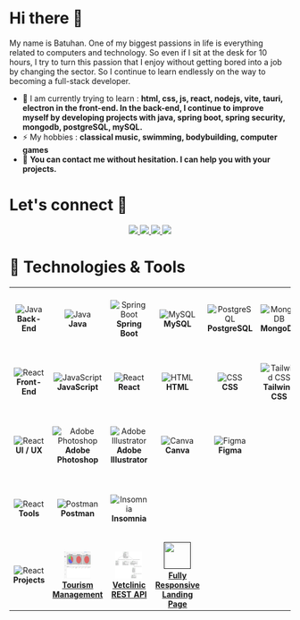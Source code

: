# Hi there 👋

My name is Batuhan. One of my biggest passions in life is everything related to computers and technology. So even if I sit at the desk for 10 hours, I try to turn this passion that I enjoy without getting bored into a job by changing the sector. So I continue to learn endlessly on the way to becoming a full-stack developer.

- 🌱 I am currently trying to learn : **html, css, js, react, nodejs, vite, tauri, electron in the front-end. In the back-end, I continue to improve myself by developing projects with java, spring boot, spring security, mongodb, postgreSQL, mySQL.**
- ⚡ My hobbies : **classical music, swimming, bodybuilding, computer games**
- 👋 **You can contact me without hesitation. I can help you with your projects.**

# Let's connect 🤝
<p align="center">
  <a href="https://github.com/Bpolat0">
    <img src="https://skillicons.dev/icons?i=github" height="75" />

  <a href="mailto:mehmetbatuhanpolat0@gmail.com">
      <img src="https://skillicons.dev/icons?i=gmail" height="75" />

  <a href="https://discord.com/users/m.batuhanpolat">
    <img src="https://skillicons.dev/icons?i=discord" height="75" />
    
  <a href="https://www.linkedin.com/in/mehmetbatuhanpolat/">
    <img src="https://skillicons.dev/icons?i=linkedin" height="75" />
  </a>
</p>

# 🔧 Technologies & Tools

<table>
  <tr>
    <td align="center" height="108" width="108">
      <img
        src="https://static.vecteezy.com/system/resources/previews/020/121/474/original/backend-icon-design-free-vector.jpg"
        width="48"
        height="48"
        alt="Java"
      />
      <br /><strong>Back-End</strong>
    </td>
    <td align="center" height="108" width="108">
      <img
        src="https://cdn.jsdelivr.net/gh/devicons/devicon/icons/java/java-original-wordmark.svg"
        width="48"
        height="48"
        alt="Java"
      />
      <br /><strong>Java</strong>
    </td>
    <td align="center" height="108" width="108">
      <img
        src="https://cdn.jsdelivr.net/gh/devicons/devicon/icons/spring/spring-original.svg"
        width="48"
        height="48"
        alt="Spring Boot"
      />
      <br /><strong>Spring Boot</strong>
    </td>
    <td align="center" height="108" width="108">
      <img
        src="https://cdn.jsdelivr.net/gh/devicons/devicon/icons/mysql/mysql-original-wordmark.svg"
        width="48"
        height="48"
        alt="MySQL"
      />
      <br /><strong>MySQL</strong>
    </td>
    <td align="center" height="108" width="108">
      <img
        src="https://cdn.jsdelivr.net/gh/devicons/devicon/icons/postgresql/postgresql-original.svg"
        width="48"
        height="48"
        alt="PostgreSQL"
      />
      <br /><strong>PostgreSQL</strong>
    </td>
    <td align="center" height="108" width="108">
      <img
        src="https://cdn.jsdelivr.net/gh/devicons/devicon/icons/mongodb/mongodb-original-wordmark.svg"
        width="48"
        height="48"
        alt="MongoDB"
      />
      <br /><strong>MongoDB</strong>
    </td>
    <td align="center" height="108" width="108">
      <img
        src="https://cdn.jsdelivr.net/gh/devicons/devicon/icons/docker/docker-original-wordmark.svg"
        width="48"
        height="48"
        alt="Docker"
      />
      <br /><strong>Docker</strong>
    </td>
  </tr>
  <tr>
    <td align="center" height="108" width="108">
      <img
        src="https://www.pngitem.com/pimgs/m/561-5615118_front-end-development-icon-clipart-png-download-transparent.png"
        width="48"
        height="48"
        alt="React"
      />
      <br /><strong>Front-End</strong>
    </td>
    <td align="center" height="108" width="108">
      <img
        src="https://cdn.jsdelivr.net/gh/devicons/devicon/icons/javascript/javascript-original.svg"
        width="48"
        height="48"
        alt="JavaScript"
      />
      <br /><strong>JavaScript</strong>
    </td>
    <td align="center" height="108" width="108">
      <img
        src="https://cdn.jsdelivr.net/gh/devicons/devicon/icons/react/react-original-wordmark.svg"
        width="48"
        height="48"
        alt="React"
      />
      <br /><strong>React</strong>
    </td>
       <td align="center" height="108" width="108">
      <img
        src="https://cdn.jsdelivr.net/gh/devicons/devicon/icons/html5/html5-original-wordmark.svg"
        width="48"
        height="48"
        alt="HTML"
      />
      <br /><strong>HTML</strong>
    </td>
       <td align="center" height="108" width="108">
      <img
        src="https://cdn.jsdelivr.net/gh/devicons/devicon/icons/css3/css3-original-wordmark.svg"
        width="48"
        height="48"
        alt="CSS"
      />
      <br /><strong>CSS</strong>
    </td>
    </td>
       <td align="center" height="108" width="108">
      <img
        src="https://cdn.jsdelivr.net/gh/devicons/devicon/icons/tailwindcss/tailwindcss-original-wordmark.svg"
        width="48"
        height="48"
        alt="Tailwind CSS"
      />
      <br /><strong>Tailwind CSS</strong>
    </td>
    </td>
       <td align="center" height="108" width="108">
      <img
        src="https://cdn.jsdelivr.net/gh/devicons/devicon/icons/electron/electron-original-wordmark.svg"
        width="48"
        height="48"
        alt="Electron"
      />
      <br /><strong>Electron</strong>
    </td>
    </td>
       <td align="center" height="108" width="108">
      <img
        src="https://cdn.worldvectorlogo.com/logos/vitejs.svg"
        width="48"  
        height="48"
        alt="Tailwind CSS"
      />
      <br /><strong>Vite JS</strong>
    </td>
    </td>
       <td align="center" height="108" width="108">
      <img
        src="https://cdn.worldvectorlogo.com/logos/tauri-1.svg"
        width="48"
        height="48"
        alt="Electron"
      />
      <br /><strong>Tauri</strong>
    </td>
    
    
  </tr>
  <tr>
    <td align="center" height="108" width="108">
      <img
        src="https://static.vecteezy.com/system/resources/previews/015/771/729/non_2x/ui-ux-designer-icon-design-free-vector.jpg"
        width="48"
        height="48"
        alt="React"
      />
      <br /><strong>UI / UX</strong>
    </td>
    <td align="center" height="108" width="108">
      <img
        src="https://cdn.jsdelivr.net/gh/devicons/devicon/icons/photoshop/photoshop-line.svg"
        width="48"
        height="48"
        alt="Adobe Photoshop"
      />
      <br /><strong>Adobe Photoshop</strong>
    </td>
    <td align="center" height="108" width="108">
      <img
        src="https://cdn.jsdelivr.net/gh/devicons/devicon/icons/illustrator/illustrator-plain.svg"
        width="48"
        height="48"
        alt="Adobe Illustrator"
      />
      <br /><strong>Adobe Illustrator</strong>
    </td>
    <td align="center" height="108" width="108">
      <img
        src="https://cdn.jsdelivr.net/gh/devicons/devicon/icons/canva/canva-original.svg"
        width="48"
        height="48"
        alt="Canva"
      />
      <br /><strong> Canva</strong>
    </td>
    <td align="center" height="108" width="108">
      <img
        src="https://cdn.jsdelivr.net/gh/devicons/devicon/icons/figma/figma-original.svg"
        width="48"
        height="48"
        alt="Figma"
      />
      <br /><strong>Figma</strong>
    </td>
  </tr>
  <tr>
    <td align="center" height="108" width="108">
      <img
        src="https://png.pngtree.com/png-clipart/20191027/ourmid/pngtree-tool-icon-png-image_1869818.jpg"
        width="48"
        height="48"
        alt="React"
      />
      <br /><strong>Tools</strong>
    </td>
    <td align="center" height="108" width="108">
      <img
        src="https://cdn.worldvectorlogo.com/logos/postman.svg"
        width="48"
        height="48"
        alt="Postman"
      />
      <br /><strong>Postman</strong>
    </td>
    <td align="center" height="108" width="108">
      <img
        src="https://static-00.iconduck.com/assets.00/apps-insomnia-icon-512x512-dse2p0fm.png"
        width="48"
        height="48"
        alt="Insomnia"
      />
      <br /><strong>Insomnia</strong>
    </td>
    <!-- Diğer tools ekleyebilirsiniz -->
  </tr>

  <tr>
    <td align="center" height="108" width="108">
      <img
        src="https://static.vecteezy.com/system/resources/previews/003/738/370/non_2x/management-project-icon-free-vector.jpg"
        width="48"
        height="48"
        alt="React"
      />
      <br /><strong>Projects</strong>
    </td>
    <td align="center" height="108" width="108">
      <a href="https://github.com/Bpolat0/TourismManagement" target="_blank">
      <img
        src="https://github.com/Bpolat0/TourismManagement/blob/master/src/media/dashboard_light.png"
        width="48"
        height="48"
        alt="Postman"
      />
      <br /><strong>Tourism Management</strong>
    </td>
    <td align="center" height="108" width="108">
      <a href="https://github.com/Bpolat0/vetclinic" target="_blank">
      <img
        src="https://github.com/Bpolat0/vetclinic/blob/master/src/media/entity_relationship_diagram.svg"
        width="48"
        height="48"
        alt="Insomnia"
      />
      <br /><strong>Vetclinic REST API</strong>
    </td>
    <td align="center" height="108" width="108">
      <a href="" target="_blank">
      <img
        src=""
        width="48"
        height="48"
        alt=""
      />
      <br /><strong>Fully Responsive Landing Page</strong>
    </td>
    <!-- Diğer tools ekleyebilirsiniz -->
  </tr>
</table>


